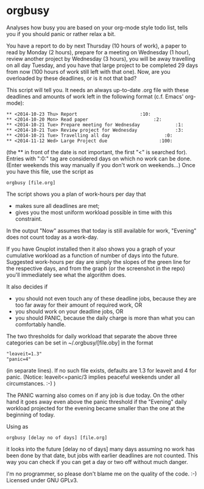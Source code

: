 orgbusy
=======

Analyses how busy you are based on your org-mode style todo list, tells you if
you should panic or rather relax a bit.

You have a report to do by next Thursday (10 hours of work), a paper to read by
Monday (2 hours), prepare for a meeting on Wednesday (1 hour), review another
project by Wednesday (3 hours), you will be away travelling on all day Tuesday,
and you have that large project to be completed 29 days from now (100 hours of
work still left with that one). Now, are you overloaded by these deadlines, or
is it not that bad? 

This script will tell you. It needs an always up-to-date .org file with these
deadlines and amounts of work left in the following format (c.f. Emacs'
org-mode):

```
** <2014-10-23 Thu> Report						 :10:
** <2014-10-20 Mon> Read paper						  :2:
** <2014-10-21 Tue> Prepare meeting for Wednesday			  :1:
** <2014-10-21 Tue> Review project for Wednesday			  :3:
** <2014-10-21 Tue> Travelling all day					  :0:
** <2014-11-12 Wed> Large Project due					:100:
```

(the ** in front of the date is not important, the first "<" is searched for).
Entries with ":0:" tag are considered days on which no work can be done. (Enter
weekends this way manually if you don't work on weekends...) Once you have this
file, use the script as

```
orgbusy [file.org]
```

The script shows you a plan of work-hours per day that

- makes sure all deadlines are met;
- gives you the most uniform workload possible in time with this constraint.

In the output "Now" assumes that today is still available for work, "Evening"
does not count today as a work-day.

If you have Gnuplot installed then it also shows you a graph of your cumulative
workload as a function of number of days into the future. Suggested work-hours
per day are simply the slopes of the green line for the respective days, and
from the graph (or the screenshot in the repo) you'll immediately see what the
algorithm does.

It also decides if

- you should not even touch any of these deadline jobs, because they are too
  far away for their amount of required work, OR
- you should work on your deadline jobs, OR
- you should PANIC, because the daily charge is more than what you can
  comfortably handle.

The two thresholds for daily workload that separate the above three categories
can be set in ~/.orgbusy/[file.oby] in the format

```
"leaveit=1.3"
"panic=4"
```

(in separate lines). If no such file exists, defaults are 1.3 for leaveit and 4
for panic. (Notice: leaveit<=panic/3 implies peaceful weekends under all
circumstances. :-) )

The PANIC warning also comes on if any job is due today. On the other hand it
goes away even above the panic threshold if the "Evening" daily workload
projected for the evening became smaller than the one at the beginning of
today.

Using as

```
orgbusy [delay no of days] [file.org]
```

it looks into the future [delay no of days] many days assuming no work has been
done by that date, but jobs with earlier deadlines are not counted. This way
you can check if you can get a day or two off without much danger. 

I'm no programmer, so please don't blame me on the quality of the code. :-)
Licensed under GNU GPLv3.
